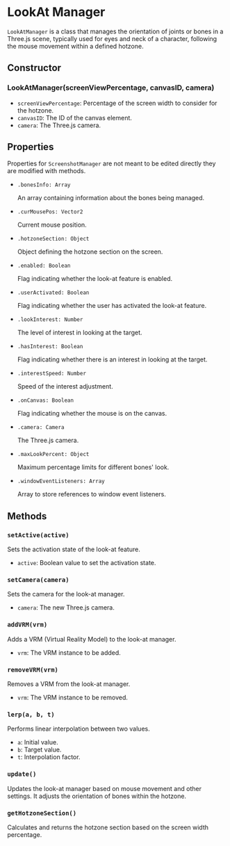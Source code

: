 # LookAt Manager

`LookAtManager` is a class that manages the orientation of joints or bones in a Three.js scene, typically used for eyes and neck of a character, following the mouse movement within a defined hotzone.

## Constructor

### LookAtManager(screenViewPercentage, canvasID, camera)

- `screenViewPercentage`: Percentage of the screen width to consider for the hotzone.
- `canvasID`: The ID of the canvas element.
- `camera`: The Three.js camera.

## Properties

Properties for `ScreenshotManager` are not meant to be edited directly they are modified with methods.

- `.bonesInfo: Array`

  An array containing information about the bones being managed.

- `.curMousePos: Vector2`

  Current mouse position.

- `.hotzoneSection: Object`

  Object defining the hotzone section on the screen.

- `.enabled: Boolean`

  Flag indicating whether the look-at feature is enabled.

- `.userActivated: Boolean`

  Flag indicating whether the user has activated the look-at feature.

- `.lookInterest: Number`

  The level of interest in looking at the target.

- `.hasInterest: Boolean`

  Flag indicating whether there is an interest in looking at the target.

- `.interestSpeed: Number`

  Speed of the interest adjustment.

- `.onCanvas: Boolean`

  Flag indicating whether the mouse is on the canvas.

- `.camera: Camera`

  The Three.js camera.

- `.maxLookPercent: Object`

  Maximum percentage limits for different bones' look.

- `.windowEventListeners: Array`

  Array to store references to window event listeners.

## Methods

### `setActive(active)`

Sets the activation state of the look-at feature.

- `active`: Boolean value to set the activation state.

### `setCamera(camera)`

Sets the camera for the look-at manager.

- `camera`: The new Three.js camera.

### `addVRM(vrm)`

Adds a VRM (Virtual Reality Model) to the look-at manager.

- `vrm`: The VRM instance to be added.

### `removeVRM(vrm)`

Removes a VRM from the look-at manager.

- `vrm`: The VRM instance to be removed.

### `lerp(a, b, t)`

Performs linear interpolation between two values.

- `a`: Initial value.
- `b`: Target value.
- `t`: Interpolation factor.

### `update()`

Updates the look-at manager based on mouse movement and other settings. It adjusts the orientation of bones within the hotzone.

### `getHotzoneSection()`

Calculates and returns the hotzone section based on the screen width percentage.
